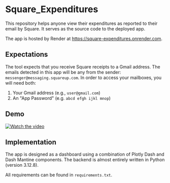 # Square_Expenditures

This repository helps anyone view their expenditures as reported to their email by Square. It serves as the source code to the deployed app.

The app is hosted by Render at https://square-expenditures.onrender.com.

## Expectations

The tool expects that you receive Square receipts to a Gmail address. The emails detected in this app will be any from the sender: `messenger@messaging.squareup.com`. In order to access your mailboxes, you will need both:

1. Your Gmail address (e.g., `user@gmail.com`)
2. An "App Password" (e.g. `abcd efgh ijkl mnop`)

## Demo

[![Watch the video](https://img.youtube.com/vi/4fTY-ju8dD4/maxresdefault.jpg)](https://youtu.be/4fTY-ju8dD4)

## Implementation

The app is designed as a dashboard using a combination of Plotly Dash and Dash Mantine components. The backend is almost entirely written in Python (version 3.12.8).

All requirements can be found in `requirements.txt`. 